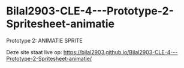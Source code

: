 # Bilal2903-CLE-4---Prototype-2-Spritesheet-animatie

Prototype 2: ANIMATIE SPRITE

Deze site staat live op: https://bilal2903.github.io/Bilal2903-CLE-4---Prototype-2-Spritesheet-animatie/
